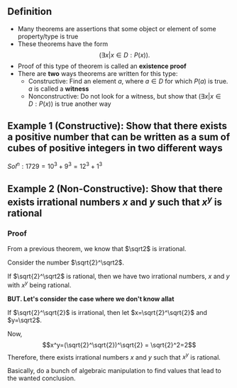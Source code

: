 ## Definition
- Many theorems are assertions that some object or element of some property/type is true
- These theorems have the form $$(\exists x|x\in D: P(x)).$$
- Proof of this type of theorem is called an **existence proof**
- There are **two** ways theorems are written for this type:
	- Constructive: Find an element $a$, where $a\in D$ for which $P(a)$ is true. $a$ is called a **witness**
	- Nonconstructive: Do not look for a witness, but show that $(\exists x|x\in D: P(x))$ is true another way

## Example 1 (Constructive): Show that there exists a positive number that can be written as a sum of cubes of positive integers in two different ways
$Sol^n: 1729=10^3+9^3=12^3+1^3$

## Example 2 (Non-Constructive): Show that there exists irrational numbers $x$ and $y$ such that $x^y$ is rational

### Proof
From a previous theorem, we know that $\sqrt2$ is irrational.

Consider the number $\sqrt{2}^\sqrt2$. 

If $\sqrt{2}^\sqrt2$ is rational, then we have two irrational numbers, $x$ and $y$ with $x^y$ being rational.

**BUT. Let's consider the case where we don't know allat**

If $\sqrt{2}^\sqrt{2}$ is irrational, then let $x=\sqrt{2}^\sqrt{2}$ and $y=\sqrt2$.

Now, $$x^y=(\sqrt{2}^\sqrt{2})^\sqrt{2} = \sqrt{2}^2=2$$
Therefore, there exists irrational numbers $x$ and $y$ such that $x^y$ is rational.

Basically, do a bunch of algebraic manipulation to find values that lead to the wanted conclusion.

